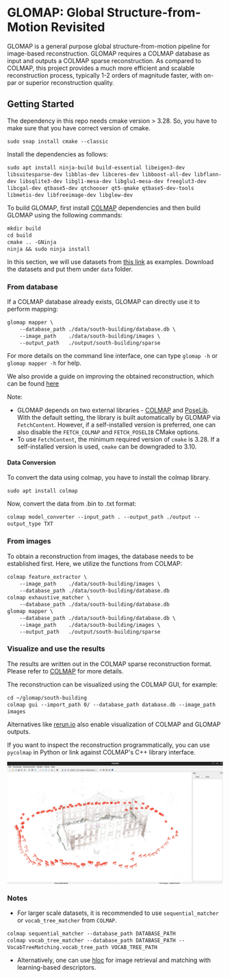 # GLOMAP: Global Structure-from-Motion Revisited

GLOMAP is a general purpose global structure-from-motion pipeline for image-based reconstruction. GLOMAP requires a COLMAP database as input and outputs a COLMAP sparse reconstruction. As compared to COLMAP, this project provides a much more efficient and scalable reconstruction process, typically 1-2 orders of magnitude faster, with on-par or superior reconstruction quality.

## Getting Started
The dependency in this repo needs cmake version > 3.28. So, you have to make sure that you have correct version of cmake.
```
sudo snap install cmake --classic
```
Install the dependencies as follows:
```shell
sudo apt install ninja-build build-essential libeigen3-dev libsuitesparse-dev libblas-dev libceres-dev libboost-all-dev libflann-dev libsqlite3-dev libgl1-mesa-dev libglu1-mesa-dev freeglut3-dev libcgal-dev qtbase5-dev qtchooser qt5-qmake qtbase5-dev-tools libmetis-dev libfreeimage-dev libglew-dev
```

To build GLOMAP, first install [COLMAP](https://colmap.github.io/install.html#build-from-source) dependencies and then build GLOMAP using the following commands: 
```shell
mkdir build
cd build
cmake .. -GNinja
ninja && sudo ninja install
```

In this section, we will use datasets from [this link](https://demuc.de/colmap/datasets) as examples.
Download the datasets and put them under `data` folder.

### From database

If a COLMAP database already exists, GLOMAP can directly use it to perform mapping:
```shell
glomap mapper \
    --database_path ./data/south-building/database.db \
    --image_path    ./data/south-building/images \
    --output_path   ./output/south-building/sparse
```
For more details on the command line interface, one can type `glomap -h` or `glomap mapper -h` for help.

We also provide a guide on improving the obtained reconstruction, which can be found [here](docs/getting_started.md)

Note:
- GLOMAP depends on two external libraries - [COLMAP](https://github.com/colmap/colmap) and [PoseLib](https://github.com/PoseLib/PoseLib).
  With the default setting, the library is built automatically by GLOMAP via `FetchContent`.
  However, if a self-installed version is preferred, one can also disable the `FETCH_COLMAP` and `FETCH_POSELIB` CMake options.
- To use `FetchContent`, the minimum required version of `cmake` is 3.28. If a self-installed version is used, `cmake` can be downgraded to 3.10.

#### Data Conversion
To convert the data using colmap, you have to install the colmap library.
```
sudo apt install colmap
```
Now, convert the data from .bin to .txt format:
```
colmap model_converter --input_path . --output_path ./output --output_type TXT
```

### From images

To obtain a reconstruction from images, the database needs to be established first. Here, we utilize the functions from COLMAP:
```shell
colmap feature_extractor \
    --image_path    ./data/south-building/images \
    --database_path ./data/south-building/database.db
colmap exhaustive_matcher \
    --database_path ./data/south-building/database.db 
glomap mapper \
    --database_path ./data/south-building/database.db \
    --image_path    ./data/south-building/images \
    --output_path   ./output/south-building/sparse
```

### Visualize and use the results

The results are written out in the COLMAP sparse reconstruction format. Please
refer to [COLMAP](https://colmap.github.io/format.html#sparse-reconstruction)
for more details.

The reconstruction can be visualized using the COLMAP GUI, for example:
```shell
cd ~/glomap/south-building
colmap gui --import_path 0/ --database_path database.db --image_path images
```
Alternatives like [rerun.io](https://rerun.io/examples/3d-reconstruction/glomap)
also enable visualization of COLMAP and GLOMAP outputs.

If you want to inspect the reconstruction programmatically, you can use
`pycolmap` in Python or link against COLMAP's C++ library interface.

<img src="media/glomap.png" align="center" width="800">

### Notes

- For larger scale datasets, it is recommended to use `sequential_matcher` or
  `vocab_tree_matcher` from `COLMAP`.
```shell
colmap sequential_matcher --database_path DATABASE_PATH
colmap vocab_tree_matcher --database_path DATABASE_PATH --VocabTreeMatching.vocab_tree_path VOCAB_TREE_PATH
```
- Alternatively, one can use [hloc](https://github.com/cvg/Hierarchical-Localization/) for image retrieval and matching with learning-based descriptors.

